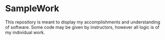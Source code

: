 # SampleWork
This repository is meant to display my accomplishments and understanding of software.  Some code may be given by instructors, however all logic is of my individual work.
